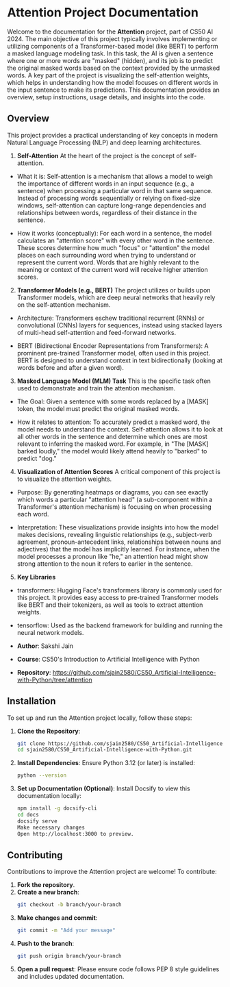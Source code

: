 # Attention Project Documentation

Welcome to the documentation for the **Attention** project, part of CS50 AI 2024. The main objective of this project typically involves implementing or utilizing components of a Transformer-based model (like BERT) to perform a masked language modeling task. In this task, the AI is given a sentence where one or more words are "masked" (hidden), and its job is to predict the original masked words based on the context provided by the unmasked words. A key part of the project is visualizing the self-attention weights, which helps in understanding how the model focuses on different words in the input sentence to make its predictions. 
This documentation provides an overview, setup instructions, usage details, and insights into the code.


## Overview

This project provides a practical understanding of key concepts in modern Natural Language Processing (NLP) and deep learning architectures.

1. **Self-Attention**
At the heart of the project is the concept of self-attention.

- What it is: Self-attention is a mechanism that allows a model to weigh the importance of different words in an input sequence (e.g., a sentence) when processing a particular word in that same sequence. Instead of processing words sequentially or relying on fixed-size windows, self-attention can capture long-range dependencies and relationships between words, regardless of their distance in the sentence.

- How it works (conceptually): For each word in a sentence, the model calculates an "attention score" with every other word in the sentence. These scores determine how much "focus" or "attention" the model places on each surrounding word when trying to understand or represent the current word. Words that are highly relevant to the meaning or context of the current word will receive higher attention scores.

2. **Transformer Models (e.g., BERT)**
The project utilizes or builds upon Transformer models, which are deep neural networks that heavily rely on the self-attention mechanism.

- Architecture: Transformers eschew traditional recurrent (RNNs) or convolutional (CNNs) layers for sequences, instead using stacked layers of multi-head self-attention and feed-forward networks.

- BERT (Bidirectional Encoder Representations from Transformers): A prominent pre-trained Transformer model, often used in this project. BERT is designed to understand context in text bidirectionally (looking at words before and after a given word).

3. **Masked Language Model (MLM) Task**
This is the specific task often used to demonstrate and train the attention mechanism.

- The Goal: Given a sentence with some words replaced by a [MASK] token, the model must predict the original masked words.

- How it relates to attention: To accurately predict a masked word, the model needs to understand the context. Self-attention allows it to look at all other words in the sentence and determine which ones are most relevant to inferring the masked word. For example, in "The [MASK] barked loudly," the model would likely attend heavily to "barked" to predict "dog."

4. **Visualization of Attention Scores**
A critical component of this project is to visualize the attention weights.

- Purpose: By generating heatmaps or diagrams, you can see exactly which words a particular "attention head" (a sub-component within a Transformer's attention mechanism) is focusing on when processing each word.

- Interpretation: These visualizations provide insights into how the model makes decisions, revealing linguistic relationships (e.g., subject-verb agreement, pronoun-antecedent links, relationships between nouns and adjectives) that the model has implicitly learned. For instance, when the model processes a pronoun like "he," an attention head might show strong attention to the noun it refers to earlier in the sentence.

5. **Key Libraries**
- transformers: Hugging Face's transformers library is commonly used for this project. It provides easy access to pre-trained Transformer models like BERT and their tokenizers, as well as tools to extract attention weights.

- tensorflow: Used as the backend framework for building and running the neural network models.


- **Author**: Sakshi Jain
- **Course**: CS50's Introduction to Artificial Intelligence with Python
- **Repository**: https://github.com/sjain2580/CS50_Artificial-Intelligence-with-Python/tree/attention

## Installation

To set up and run the Attention project locally, follow these steps:

1. **Clone the Repository**:
   ```bash
   git clone https://github.com/sjain2580/CS50_Artificial-Intelligence-with-Python.git
   cd sjain2580/CS50_Artificial-Intelligence-with-Python.git

2. **Install Dependencies**:
   Ensure Python 3.12 (or later) is installed:
   ```bash
   python --version

3. **Set up Documentation (Optional)**: 
   Install Docsify to view this documentation locally:
   ```bash
   npm install -g docsify-cli
   cd docs
   docsify serve
   Make necessary changes
   Open http://localhost:3000 to preview.


## Contributing
Contributions to improve the Attention project are welcome! To contribute:

1. **Fork the repository**.
2. **Create a new branch**:
   ```bash
   git checkout -b branch/your-branch

3. **Make changes and commit**:
   ```bash
   git commit -m "Add your message"

4. **Push to the branch**:
   ```bash
   git push origin branch/your-branch

5. **Open a pull request**:
   Please ensure code follows PEP 8 style guidelines and includes updated documentation.
